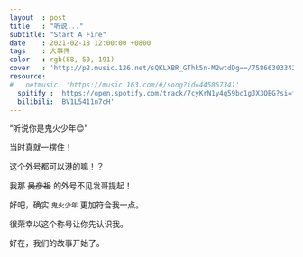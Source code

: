 ```yaml
---
layout  : post
title   : "听说..."
subtitle: "Start A Fire"
date    : 2021-02-18 12:00:00 +0800
tags    : 大事件
color   : rgb(88, 50, 191)
cover   : 'http://p2.music.126.net/sQKLXBR_GThk5n-M2wtdDg==/758663033420897.jpg'
resource:
#   netmusic: 'https://music.163.com/#/song?id=445867341'
  spitify : 'https://open.spotify.com/track/7cyKrN1y4q59bc1gJX3QEG?si=fdfe4a5f8ad345f7'
  bilibili: 'BV1L5411n7cH'
---
```


“听说你是鬼火少年😊”

当时真就一楞住！

这个外号都可以港的嘛！？

我那 ~~吴彦祖~~ 的外号不见发哥提起！

好吧，确实 `鬼火少年` 更加符合我一点。

很荣幸以这个称号让你先认识我。

好在，我们的故事开始了。

